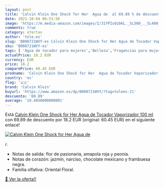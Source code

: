 ```yaml
---
layout: post
title: 'Calvin Klein One Shock for Her  Agua de  al 69.89 % de descuento'
date: 2021-10-04 06:53:50
image: 'https://m.media-amazon.com/images/I/31YPIsOzbKL._SL500_._SL400_.jpg'
comments: true
category: ofertas
author: 'tole.es'
slug: 'B008721WVY-es Calvin Klein One Shock for Her Agua de Tocador Vaporizador...'
sku: 'B008721WVY-es'
tags: [ 'Agua de tocador para mujeres','Belleza','Fragancias para mujeres','Perfumes y fragancias','agua','calvin klein','de','tocador', ]
actualPrice: 18.2 EUR
currency: EUR
price: 18.2
comparePrice: 60.45 EUR
prodname: 'Calvin Klein One Shock for Her  Agua de Tocador Vaporizador  100 ml'
country: 'es'
flag: '🇪🇸'
brand: 'Calvin Klein'
buyurl: 'https://www.amazon.es/dp/B008721WVY/?tag=tolees-21'
descuento: '69.89'
average: '19.4850000000001'
---
```


Está [Calvin Klein One Shock for Her  Agua de Tocador Vaporizador  100 ml](https://www.amazon.es/dp/B008721WVY/?tag=tolees-21) con 69.89 de descuento por 18.2 EUR (original: 60.45 EUR) en el siguiente enlace!

[![Calvin Klein One Shock for Her  Agua de ](https://m.media-amazon.com/images/I/31YPIsOzbKL._SL500_._SL400_.jpg)](https://www.amazon.es/dp/B008721WVY/?tag=tolees-21)

ℹ️:

- Notas de salida: flor de pasionaria, amapola roja y peonía.
- Notas de corazón: jazmín, narciso, chocolate mexicano y frambuesa negra.
- Familia olfativa: Oriental Floral.

[🛒 Ver la oferta!!](https://www.amazon.es/dp/B008721WVY/?tag=tolees-21)
